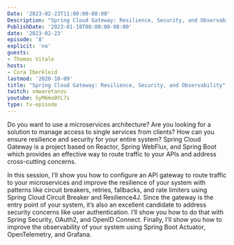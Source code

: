```yaml
---
Date: '2023-02-23T11:00:00-08:00'
Description: "Spring Cloud Gateway: Resilience, Security, and Observability"
PublishDate: '2023-01-18T00:00:00-08:00'
date: '2023-02-23'
episode: '8'
explicit: 'no'
guests:
- Thomas Vitale
hosts:
- Cora Iberkleid
lastmod: '2020-10-09'
title: "Spring Cloud Gateway: Resilience, Security, and Observability"
twitch: vmwaretanzu
youtube: SyM6moBYL7s
type: tv-episode
---
```


Do you want to use a microservices architecture? Are you looking for a solution to manage access to single services from clients? How can you ensure resilience and security for your entire system? Spring Cloud Gateway is a project based on Reactor, Spring WebFlux, and Spring Boot which provides an effective way to route traffic to your APIs and address cross-cutting concerns.

In this session, I’ll show you how to configure an API gateway to route traffic to your microservices and improve the resilience of your system with patterns like circuit breakers, retries, fallbacks, and rate limiters using Spring Cloud Circuit Breaker and Resilience4J. Since the gateway is the entry point of your system, it’s also an excellent candidate to address security concerns like user authentication. I’ll show you how to do that with Spring Security, OAuth2, and OpenID Connect. Finally, I’ll show you how to improve the observability of your system using Spring Boot Actuator, OpenTelemetry, and Grafana.
